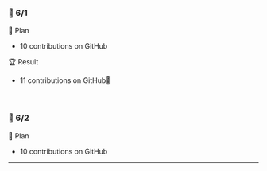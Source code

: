 <br><h3>:pushpin: 6/1　</h3>
:dart: Plan
- 10 contributions on GitHub

:trophy: Result
- 11 contributions on GitHub:100:

<br><h3>:pushpin: 6/2　</h3>
:dart: Plan
- 10 contributions on GitHub

---
